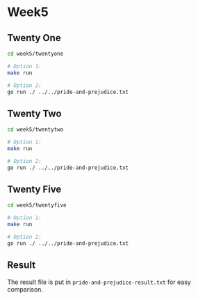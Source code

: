 # Week5

## Twenty One
```bash
cd week5/twentyone

# Option 1:
make run

# Option 2:
go run ./ ../../pride-and-prejudice.txt
```

## Twenty Two
```bash
cd week5/twentytwo

# Option 1:
make run

# Option 2:
go run ./ ../../pride-and-prejudice.txt
```

## Twenty Five
```bash
cd week5/twentyfive

# Option 1:
make run

# Option 2:
go run ./ ../../pride-and-prejudice.txt
```

## Result
The result file is put in `pride-and-prejudice-result.txt` for easy comparison.